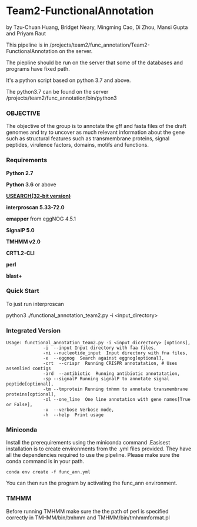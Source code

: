 # Team2-FunctionalAnnotation

by Tzu-Chuan Huang, Bridget Neary, Mingming Cao, Di Zhou, Mansi Gupta and Priyam Raut

This pipeline is in /projects/team2/func_annotation/Team2-FunctionalAnnotation on the server.

The piepline should be run on the server that some of the databases and programs have fixed path.

It's a python script based on python 3.7 and above. 

The python3.7 can be found on the server /projects/team2/func_annotation/bin/python3

### OBJECTIVE

The objective of the group is to annotate the gff and fasta files of the draft genomes and try to uncover as much relevant information about the gene such as structural features such as transmembrane proteins, signal peptides, virulence factors, domains, motifs and functions.

### Requirements

**Python 2.7** 

**Python 3.6** or above

**[USEARCH(32-bit version)](https://drive5.com/usearch/download.html)**

**interproscan 5.33-72.0**

**emapper** from eggNOG 4.5.1

**SignalP 5.0**

**TMHMM v2.0**

**CRT1.2-CLI**

**perl**

**blast+**

### Quick Start

To just run interproscan

python3 ./functional_annotation_team2.py -i <input_directory>

### Integrated Version

```shell
Usage: functional_annotation_team2.py -i <input_dicrectory> [options],
              -i  --input Input directory with faa files,
              -ni --nucleotide_input  Input directory with fna files,
              -e  --eggnog  Search against eggnog[optional],
              -crt  --crispr  Running CRISPR annotatation, # Uses assemlied contigs
              -ard  --antibiotic  Running antibiotic annotatation,
              -sp --signalP Running signalP to annotate signal peptide[optional],
              -tm --tmprotein Running tmhmm to annotate transmembrane proteins[optional],
              -ol --one_line  One line annotation with gene names[True or False],
              -v  --verbose Verbose mode,
              -h  --help  Print usage
```

### Miniconda

Install the prerequirements using the miniconda command .Easisest installation is to create environments from the .yml files provided. They have all the dependencies required to use the pipeline. Please make sure the conda command is in your path.
```shell 
conda env create -f func_ann.yml
```
You can then run the program by activating the func_ann environment.

### TMHMM
Before running TMHMM make sure the the path of perl is specified correctly in TMHMM/bin/tmhmm and TMHMM/bin/tmhmmformat.pl
